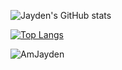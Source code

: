 ![Jayden's GitHub stats](https://github-readme-stats.vercel.app/api?username=AmJayden&count_private=true&include_all_commits=true)

[![Top Langs](https://github-readme-stats.vercel.app/api/top-langs/?username=AmJayden)](https://github.com/anuraghazra/github-readme-stats)

<p> <img src="https://komarev.com/ghpvc/?username=AmJayden&color=45f9ff" alt="AmJayden" />
